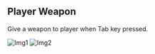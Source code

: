 ## Player Weapon
Give a weapon to player when Tab key pressed.

![Img1](http://i.imgur.com/TLLG9So.png) ![Img2](http://i.imgur.com/JcXAjhX.png)